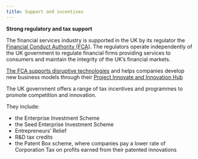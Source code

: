 ```yaml
---
title: Support and incentives
---
```


**Strong regulatory and tax support**

The financial services industry is supported in the UK by its regulator the [Financial Conduct Authority (FCA)](https://www.fca.org.uk/about/the-fca). The regulators operate independently of the UK government to regulate financial firms providing services to consumers and maintain the integrity of the UK’s financial markets.

[The FCA supports disruptive technologies](https://www.fca.org.uk/news/speeches/uk-fintech-regulating-innovation) and helps companies develop new business models through their [Project Innovate and Innovation Hub](https://www.fca.org.uk/firms/project-innovate-innovation-hub)

The UK government offers a range of tax incentives and programmes to promote competition and innovation.

They include:

- the Enterprise Investment Scheme
- the Seed Enterprise Investment Scheme 
- Entrepreneurs’ Relief 
- R&D tax credits
- the Patent Box scheme, where companies pay a lower rate of Corporation Tax on profits earned from their patented innovations

